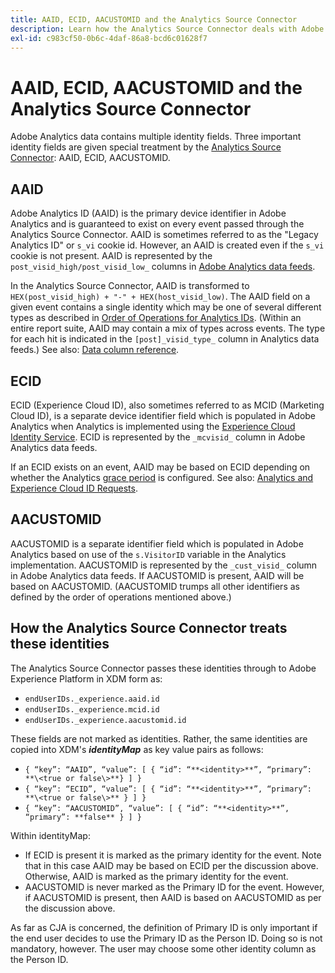 ```yaml
---
title: AAID, ECID, AACUSTOMID and the Analytics Source Connector
description: Learn how the Analytics Source Connector deals with Adobe Analytics identity fields.
exl-id: c983cf50-0b6c-4daf-86a8-bcd6c01628f7
---
```

# AAID, ECID, AACUSTOMID and the Analytics Source Connector

Adobe Analytics data contains multiple identity fields. Three important identity fields are given special treatment by the [Analytics Source Connector](https://experienceleague.adobe.com/docs/experience-platform/sources/ui-tutorials/create/adobe-applications/analytics.html?lang=en): AAID, ECID, AACUSTOMID.

## AAID

Adobe Analytics ID (AAID) is the primary device identifier in Adobe Analytics and is guaranteed to exist on every event passed through the Analytics Source Connector. AAID is sometimes referred to as the "Legacy Analytics ID" or `s_vi` cookie id. However, an AAID is created even if the `s_vi` cookie is not present. AAID is represented by the `post_visid_high/post_visid_low_` columns in [Adobe Analytics data feeds](https://experienceleague.adobe.com/docs/analytics/export/analytics-data-feed/data-feed-contents/datafeeds-reference.html?lang=en#columns%2C-descriptions%2C-and-data-types). 

In the Analytics Source Connector, AAID is transformed to `HEX(post_visid_high) + "-" + HEX(host_visid_low)`. The AAID field on a given event contains a single identity which may be one of several different types as described in [Order of Operations for Analytics IDs](https://experienceleague.adobe.com/docs/id-service/using/reference/analytics-reference/analytics-order-of-operations.html?lang=en%5B%5D). (Within an entire report suite, AAID may contain a mix of types across events. The type for each hit is indicated in the `[post]_visid_type_` column in Analytics data feeds.) See also: [Data column reference](https://experienceleague.adobe.com/docs/analytics/export/analytics-data-feed/data-feed-contents/datafeeds-reference.html?lang=en).

## ECID

ECID (Experience Cloud ID), also sometimes referred to as MCID (Marketing Cloud ID), is a separate device identifier field which is populated in Adobe Analytics when Analytics is implemented using the [Experience Cloud Identity Service](https://experienceleague.adobe.com/docs/id-service/using/implementation/setup-analytics.html?lang=en). ECID is represented by the `_mcvisid_` column in Adobe Analytics data feeds. 

If an ECID exists on an event, AAID may be based on ECID depending on whether the Analytics [grace period](https://experienceleague.adobe.com/docs/id-service/using/reference/analytics-reference/grace-period.html?lang=en) is configured. See also: [Analytics and Experience Cloud ID Requests](https://experienceleague.adobe.com/docs/id-service/using/reference/analytics-reference/legacy-analytics.html?lang=en).

## AACUSTOMID

AACUSTOMID is a separate identifier field which is populated in Adobe Analytics based on use of the `s.VisitorID` variable in the Analytics implementation. AACUSTOMID is represented by the `_cust_visid_` column in Adobe Analytics data feeds. If AACUSTOMID is present, AAID will be based on AACUSTOMID. (AACUSTOMID trumps all other identifiers as defined by the order of operations mentioned above.) 

## How the Analytics Source Connector treats these identities

The Analytics Source Connector passes these identities through to Adobe Experience Platform in XDM form as:

* `endUserIDs._experience.aaid.id`
* `endUserIDs._experience.mcid.id`
* `endUserIDs._experience.aacustomid.id`

These fields are not marked as identities. Rather, the same identities are copied into XDM's **_identityMap_** as key value pairs as follows:

* `{ “key”: “AAID”, “value”: [ { “id”: “**<identity>**”, “primary”: **\<true or false\>**} ] }`
* `{ “key”: “ECID”, “value”: [ { “id”: “**<identity>**”, “primary”: **\<true or false\>** } ] }`
* `{ “key”: “AACUSTOMID”, “value”: [ { “id”: “**<identity>**”, “primary”: **false** } ] }`

Within identityMap:

* If ECID is present it is marked as the primary identity for the event. Note that in this case AAID may be based on ECID per the discussion above.
Otherwise, AAID is marked as the primary identity for the event.
* AACUSTOMID is never marked as the Primary ID for the event. However, if AACUSTOMID is present, then AAID is based on AACUSTOMID as per the discussion above.

As far as CJA is concerned, the definition of Primary ID is only important if the end user decides to use the Primary ID as the Person ID. Doing so is not mandatory, however. The user may choose some other identity column as the Person ID.

